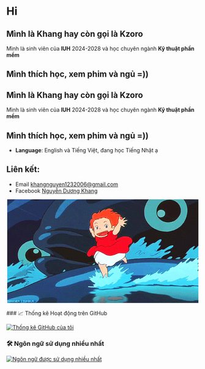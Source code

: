 # Hi 
## Mình là Khang hay còn gọi là Kzoro 
Mình là sinh viên của **IUH** 2024-2028 và học chuyên ngành **Kỹ thuật phần mềm**
## Mình thích học, xem phim và ngủ =))
## Mình là Khang hay còn gọi là Kzoro 
Mình là sinh viên của **IUH** 2024-2028 và học chuyên ngành **Kỹ thuật phần mềm**
## Mình thích học, xem phim và ngủ =))
- **Language**: English và Tiếng Việt, đang học Tiếng Nhật ạ
## Liên kết:
- Email [khangnguyen1232006@gmail.com](mailto:khangnguyen1232006@gmail.com)
- Facebook [Nguyễn Dương Khang](https://www.facebook.com/kzoro.206/)

<p align="center">
  <img src="https://raw.githubusercontent.com/khang2112/khang2112/main/images/anh1.gif" alt="Ảnh động" width="500"/>
</p>
### 📈 Thống kê Hoạt động trên GitHub

[![Thống kê GitHub của tôi](https://github-readme-stats.vercel.app/api?username=khang2112&show_icons=true&theme=vue)](https://github.com/khang2112)
### 🛠️ Ngôn ngữ sử dụng nhiều nhất

[![Ngôn ngữ được sử dụng nhiều nhất](https://github-readme-stats.vercel.app/api/top-langs/?username=khang2112&layout=compact&theme=vue)](https://github.com/khang2112)
